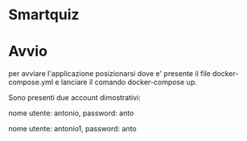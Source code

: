 # Smartquiz

# Avvio
per avviare l'applicazione posizionarsi dove e' presente il file docker-compose.yml e lanciare il comando docker-compose up.

Sono presenti due account dimostrativi: 

nome utente: antonio, password: anto

nome utente: antonio1, password: anto
